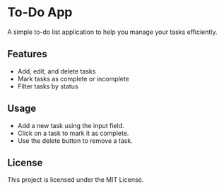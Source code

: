 # To-Do App

A simple to-do list application to help you manage your tasks efficiently.

## Features

- Add, edit, and delete tasks
- Mark tasks as complete or incomplete
- Filter tasks by status

## Usage

- Add a new task using the input field.
- Click on a task to mark it as complete.
- Use the delete button to remove a task.

## License

This project is licensed under the MIT License.

